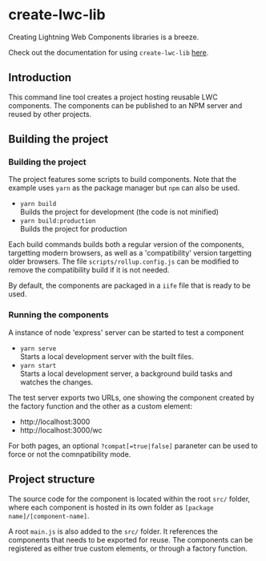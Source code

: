 # create-lwc-lib

Creating Lightning Web Components libraries is a breeze.

Check out the documentation for using `create-lwc-lib` [here](https://github.com/muenzpraeger/create-lwc-app).

## Introduction

This command line tool creates a project hosting reusable LWC components. The components can be published to
an NPM server and reused by other projects.

## Building the project

### Building the project

The project features some scripts to build components. Note that the example uses `yarn` as the package manager
but `npm` can also be used.
  
  - `yarn build`  
    Builds the project for development (the code is not minified)
  - `yarn build:production`  
    Builds the project for production

Each build commands builds both a regular version of the components, targetting modern browsers, as well as
a 'compatibility' version targetting older browsers. The file `scripts/rollup.config.js` can be modified
to remove the compatibility build if it is not needed.

By default, the components are packaged in a `iife` file that is ready to be used.


### Running the components

A instance of node 'express' server can be started to test a component

  - `yarn serve`  
    Starts a local development server with the built files.
  - `yarn start`  
    Starts a local development server, a background build tasks and watches the changes.

The test server exports two URLs, one showing the component created by the factory function and the other
as a custom element:

  - http://localhost:3000
  - http://localhost:3000/wc

For both pages, an optional `?compat[=true|false]` paraneter can be used to force or not the comnpatibility
mode.


## Project structure

The source code for the component is located within the root  `src/` folder, where each component is hosted 
in its own folder as `[package name]/[component-name]`.  

A root `main.js` is also added to the `src/` folder. It references the components that needs to be exported 
for reuse. The components can be registered as either true custom elements, or through a factory function.
